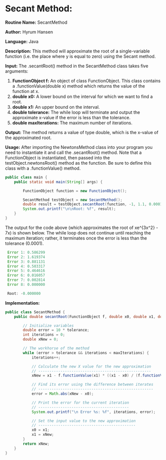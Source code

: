 # Secant Method:

**Routine Name:** SecantMethod

**Author:** Hyrum Hansen

**Language:** Java

**Description:** This method will approximate the root of a single-variable function (i.e. the place where y is equal to zero) using the Secant method. 

**Input:** The .secantRoot() method in the SecantMethod class takes five arguments:
1. **FunctionObject f:** An object of class FunctionObject. This class contains a .functionValue(double x) method which returns the value of the function at x.
2. **double x0:** A lower bound on the interval for which we want to find a root.
3. **double x1:** An upper bound on the interval.
4. **double tolerance:** The while loop will terminate and output the approximate x-value if the error is less than the tolerance.
5. **double maxIterations:** The maximum number of iterations.

**Output:** The method returns a value of type double, which is the x-value of the approximated root.

**Usage:** After importing the NewtonsMethod class into your program you need to instantiate it and call the .secantRoot() method. Note that a FunctionObject is instantiated, then passed into the testObject.newtonsRoot() method as the function. Be sure to define this class with a .functionValue() method.

```java
public class main {
    public static void main(String[] args) {

        FunctionObject function = new FunctionObject();

        SecantMethod testObject = new SecantMethod();
        double result = testObject.secantRoot(function, -1, 1.1, 0.0001, 30);
        System.out.printf("\n\nRoot: %f", result);
    }
}
```

The output for the code above (which approximates the root of xe^{3x^2} - 7x) is shown below. The while loop does not continue until reaching the maximum iteration; rather, it terminates once the error is less than the tolerance (0.0001).

```java
 Error 1: 0.586299
 Error 2: 1.619374
 Error 3: 0.881131
 Error 4: 0.503317
 Error 5: 0.464616
 Error 6: 0.016057
 Error 7: 0.002814
 Error 8: 0.000000

 Root: -0.000000
```

**Implementation:**

```java
public class SecantMethod {
    public double secantRoot(FunctionObject f, double x0, double x1, double tolerance, double maxIterations) {

        // Initialize variables
        double error = 10 * tolerance;
        int iterations = 0;
        double xNew = 0;

        // The workhorse of the method
        while (error > tolerance && iterations < maxIterations) {
            iterations++;

            // Calculate the new X value for the new approximation
            // ---------------------------------------------------
            xNew = x1 - f.functionValue(x1) * ((x1 - x0) / (f.functionValue(x1) - f.functionValue(x0)));

            // Find its error using the difference between iterates
            // ----------------------------------------------------
            error = Math.abs(xNew - x0);

            // Print the error for the current iteration
            // -----------------------------------------
            System.out.printf("\n Error %s: %f", iterations, error);

            // Set the input value to the new approximation
            // --------------------------------------------
            x0 = x1;
            x1 = xNew;
        }
        return xNew;
    }
}

```

